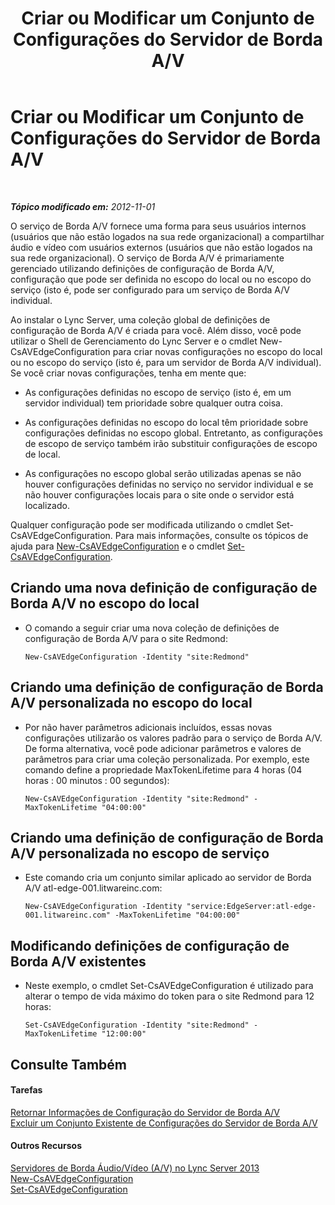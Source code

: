 ﻿---
title: Criar ou Modificar um Conjunto de Configurações do Servidor de Borda A/V
TOCTitle: Criar ou Modificar um Conjunto de Configurações do Servidor de Borda A/V
ms:assetid: 43899518-59c6-4be4-8892-d6f6207bfaab
ms:mtpsurl: https://technet.microsoft.com/pt-br/library/JJ688039(v=OCS.15)
ms:contentKeyID: 49886196
ms.date: 05/19/2016
mtps_version: v=OCS.15
ms.translationtype: HT
---

# Criar ou Modificar um Conjunto de Configurações do Servidor de Borda A/V

 

_**Tópico modificado em:** 2012-11-01_

O serviço de Borda A/V fornece uma forma para seus usuários internos (usuários que não estão logados na sua rede organizacional) a compartilhar áudio e vídeo com usuários externos (usuários que não estão logados na sua rede organizacional). O serviço de Borda A/V é primariamente gerenciado utilizando definições de configuração de Borda A/V, configuração que pode ser definida no escopo do local ou no escopo do serviço (isto é, pode ser configurado para um serviço de Borda A/V individual.

Ao instalar o Lync Server, uma coleção global de definições de configuração de Borda A/V é criada para você. Além disso, você pode utilizar o Shell de Gerenciamento do Lync Server e o cmdlet New-CsAVEdgeConfiguration para criar novas configurações no escopo do local ou no escopo do serviço (isto é, para um servidor de Borda A/V individual). Se você criar novas configurações, tenha em mente que:

  - As configurações definidas no escopo de serviço (isto é, em um servidor individual) tem prioridade sobre qualquer outra coisa.

  - As configurações definidas no escopo do local têm prioridade sobre configurações definidas no escopo global. Entretanto, as configurações de escopo de serviço também irão substituir configurações de escopo de local.

  - As configurações no escopo global serão utilizadas apenas se não houver configurações definidas no serviço no servidor individual e se não houver configurações locais para o site onde o servidor está localizado.

Qualquer configuração pode ser modificada utilizando o cmdlet Set-CsAVEdgeConfiguration. Para mais informações, consulte os tópicos de ajuda para [New-CsAVEdgeConfiguration](https://docs.microsoft.com/en-us/powershell/module/skype/New-CsAVEdgeConfiguration) e o cmdlet [Set-CsAVEdgeConfiguration](https://docs.microsoft.com/en-us/powershell/module/skype/Set-CsAVEdgeConfiguration).

## Criando uma nova definição de configuração de Borda A/V no escopo do local

  - O comando a seguir criar uma nova coleção de definições de configuração de Borda A/V para o site Redmond:
    
        New-CsAVEdgeConfiguration -Identity "site:Redmond"

## Criando uma definição de configuração de Borda A/V personalizada no escopo do local

  - Por não haver parâmetros adicionais incluídos, essas novas configurações utilizarão os valores padrão para o serviço de Borda A/V. De forma alternativa, você pode adicionar parâmetros e valores de parâmetros para criar uma coleção personalizada. Por exemplo, este comando define a propriedade MaxTokenLifetime para 4 horas (04 horas : 00 minutos : 00 segundos):
    
        New-CsAVEdgeConfiguration -Identity "site:Redmond" -MaxTokenLifetime "04:00:00"

## Criando uma definição de configuração de Borda A/V personalizada no escopo de serviço

  - Este comando cria um conjunto similar aplicado ao servidor de Borda A/V atl-edge-001.litwareinc.com:
    
        New-CsAVEdgeConfiguration -Identity "service:EdgeServer:atl-edge-001.litwareinc.com" -MaxTokenLifetime "04:00:00"

## Modificando definições de configuração de Borda A/V existentes

  - Neste exemplo, o cmdlet Set-CsAVEdgeConfiguration é utilizado para alterar o tempo de vida máximo do token para o site Redmond para 12 horas:
    
        Set-CsAVEdgeConfiguration -Identity "site:Redmond" -MaxTokenLifetime "12:00:00"

## Consulte Também

#### Tarefas

[Retornar Informações de Configuração do Servidor de Borda A/V](lync-server-2013-return-a-v-edge-server-configuration-information.md)  
[Excluir um Conjunto Existente de Configurações do Servidor de Borda A/V](lync-server-2013-delete-an-existing-collection-of-a-v-edge-server-configuration-settings.md)  

#### Outros Recursos

[Servidores de Borda Áudio/Vídeo (A/V) no Lync Server 2013](lync-server-2013-audio-video-a-v-edge-servers.md)  
[New-CsAVEdgeConfiguration](https://docs.microsoft.com/en-us/powershell/module/skype/New-CsAVEdgeConfiguration)  
[Set-CsAVEdgeConfiguration](https://docs.microsoft.com/en-us/powershell/module/skype/Set-CsAVEdgeConfiguration)

